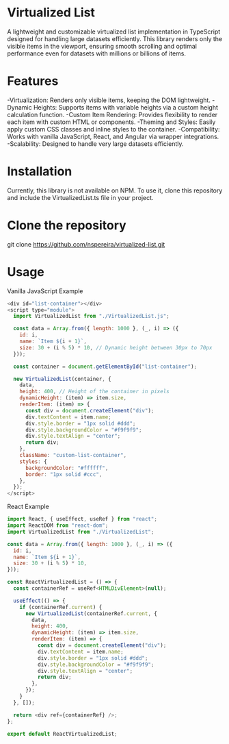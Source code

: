 # Virtualized List

A lightweight and customizable virtualized list implementation in TypeScript designed for handling large datasets efficiently. This library renders only the visible items in the viewport, ensuring smooth scrolling and optimal performance even for datasets with millions or billions of items.

# Features

-Virtualization: Renders only visible items, keeping the DOM lightweight.
-Dynamic Heights: Supports items with variable heights via a custom height calculation function.
-Custom Item Rendering: Provides flexibility to render each item with custom HTML or components.
-Theming and Styles: Easily apply custom CSS classes and inline styles to the container.
-Compatibility: Works with vanilla JavaScript, React, and Angular via wrapper integrations.
-Scalability: Designed to handle very large datasets efficiently.

# Installation

Currently, this library is not available on NPM. To use it, clone this repository and include the VirtualizedList.ts file in your project.

# Clone the repository
git clone https://github.com/nspereira/virtualized-list.git

# Usage

Vanilla JavaScript Example
```javascript
<div id="list-container"></div>
<script type="module">
  import VirtualizedList from "./VirtualizedList.js";

  const data = Array.from({ length: 1000 }, (_, i) => ({
    id: i,
    name: `Item ${i + 1}`,
    size: 30 + (i % 5) * 10, // Dynamic height between 30px to 70px
  }));

  const container = document.getElementById("list-container");

  new VirtualizedList(container, {
    data,
    height: 400, // Height of the container in pixels
    dynamicHeight: (item) => item.size,
    renderItem: (item) => {
      const div = document.createElement("div");
      div.textContent = item.name;
      div.style.border = "1px solid #ddd";
      div.style.backgroundColor = "#f9f9f9";
      div.style.textAlign = "center";
      return div;
    },
    className: "custom-list-container",
    styles: {
      backgroundColor: "#ffffff",
      border: "1px solid #ccc",
    },
  });
</script>
```
React Example
```javascript
import React, { useEffect, useRef } from "react";
import ReactDOM from "react-dom";
import VirtualizedList from "./VirtualizedList";

const data = Array.from({ length: 1000 }, (_, i) => ({
  id: i,
  name: `Item ${i + 1}`,
  size: 30 + (i % 5) * 10,
}));

const ReactVirtualizedList = () => {
  const containerRef = useRef<HTMLDivElement>(null);

  useEffect(() => {
    if (containerRef.current) {
      new VirtualizedList(containerRef.current, {
        data,
        height: 400,
        dynamicHeight: (item) => item.size,
        renderItem: (item) => {
          const div = document.createElement("div");
          div.textContent = item.name;
          div.style.border = "1px solid #ddd";
          div.style.backgroundColor = "#f9f9f9";
          div.style.textAlign = "center";
          return div;
        },
      });
    }
  }, []);

  return <div ref={containerRef} />;
};

export default ReactVirtualizedList;
```


